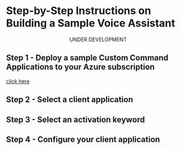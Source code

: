 # Step-by-Step Instructions on Building a Sample Voice Assistant

<p align="center">UNDER DEVELOPMENT</p>

## Step 1 - Deploy a sample Custom Command Applications to your Azure subscription

[click here](../custom-commands/hospitality/deployment/README.md)

## Step 2 - Select a client application

## Step 3 - Select an activation keyword

## Step 4 - Configure your client application 
